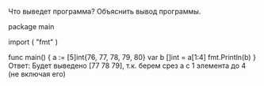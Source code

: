 Что выведет программа? Объяснить вывод программы.

package main

import (
    "fmt"
)

func main() {
    a := [5]int{76, 77, 78, 79, 80}
    var b []int = a[1:4]
    fmt.Println(b)
}
Ответ:
Будет выведено [77 78 79], т.к. берем срез а с 1 элемента до 4 (не включая его)


